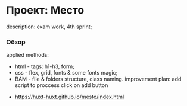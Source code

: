 # Проект: Место

description: exam work, 4th sprint;

### Обзор

applied methods:
  - html - tags: h1-h3, form;
  - css - flex, grid, fonts & some fonts magic;
  - BAM - file & folders structure, class naming.
improvement plan: add script to proccess click on add button



* https://huxt-huxt.github.io/mesto/index.html
